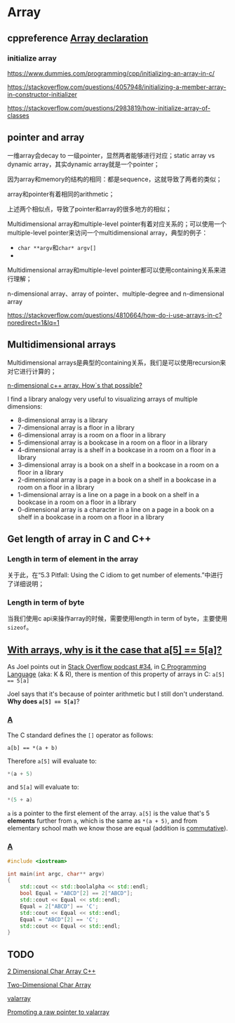 # Array



## cppreference [Array declaration](https://en.cppreference.com/w/cpp/language/array)



### initialize array

https://www.dummies.com/programming/cpp/initializing-an-array-in-c/

https://stackoverflow.com/questions/4057948/initializing-a-member-array-in-constructor-initializer

https://stackoverflow.com/questions/2983819/how-initialize-array-of-classes





## pointer and array

一维array会decay to 一级pointer，显然两者能够进行对应；static array vs dynamic array，其实dynamic array就是一个pointer；

因为array和memory的结构的相同：都是sequence，这就导致了两者的类似；

array和pointer有着相同的arithmetic；

上述两个相似点，导致了pointer和array的很多地方的相似；

Multidimensional array和multiple-level pointer有着对应关系的；可以使用一个multiple-level pointer来访问一个multidimensional array，典型的例子：

- `char **argv`和`char* argv[]`
- 



Multidimensional array和multiple-level pointer都可以使用containing关系来进行理解；





n-dimensional array、array of pointer、multiple-degree and n-dimensional array

https://stackoverflow.com/questions/4810664/how-do-i-use-arrays-in-c?noredirect=1&lq=1



## Multidimensional arrays

Multidimensional arrays是典型的containing关系，我们是可以使用recursion来对它进行计算的；

[n-dimensional c++ array. How`s that possible?](https://stackoverflow.com/questions/11583747/n-dimensional-c-array-hows-that-possible)

I find a library analogy very useful to visualizing arrays of multiple dimensions:

- 8-dimensional array is a library
- 7-dimensional array is a floor in a library
- 6-dimensional array is a room on a floor in a library
- 5-dimensional array is a bookcase in a room on a floor in a library
- 4-dimensional array is a shelf in a bookcase in a room on a floor in a library
- 3-dimensional array is a book on a shelf in a bookcase in a room on a floor in a library
- 2-dimensional array is a page in a book on a shelf in a bookcase in a room on a floor in a library
- 1-dimensional array is a line on a page in a book on a shelf in a bookcase in a room on a floor in a library
- 0-dimensional array is a character in a line on a page in a book on a shelf in a bookcase in a room on a floor in a library



## Get length of array in C and C++

### Length in term of element in the array

关于此，在“5.3 Pitfall: Using the C idiom to get number of elements.”中进行了详细说明；

### Length in term of byte

当我们使用c api来操作array的时候，需要使用length in term of byte，主要使用`sizeof`。

## [With arrays, why is it the case that a[5] == 5[a]?](https://stackoverflow.com/questions/381542/with-arrays-why-is-it-the-case-that-a5-5a)

As Joel points out in [Stack Overflow podcast #34](https://stackoverflow.blog/2008/12/18/podcast-34/), in [C Programming Language](https://rads.stackoverflow.com/amzn/click/com/0131103628) (aka: K & R), there is mention of this property of arrays in C: `a[5] == 5[a]`

Joel says that it's because of pointer arithmetic but I still don't understand. **Why does `a[5] == 5[a]`**?



### [A](https://stackoverflow.com/a/381549)

The C standard defines the `[]` operator as follows:

```
a[b] == *(a + b)
```

Therefore `a[5]` will evaluate to:

```c
*(a + 5)
```

and `5[a]` will evaluate to:

```c
*(5 + a)
```

`a` is a pointer to the first element of the array. `a[5]` is the value that's 5 **elements** further from `a`, which is the same as `*(a + 5)`, and from elementary school math we know those are equal (addition is [commutative](https://en.wikipedia.org/wiki/commutative)).

### [A](https://stackoverflow.com/a/381554)

```c++
#include <iostream>

int main(int argc, char** argv)
{
	std::cout << std::boolalpha << std::endl;
	bool Equal = "ABCD"[2] == 2["ABCD"];
	std::cout << Equal << std::endl;
	Equal = 2["ABCD"] == 'C';
	std::cout << Equal << std::endl;
	Equal = "ABCD"[2] == 'C';
	std::cout << Equal << std::endl;
}

```





## TODO

[2 Dimensional Char Array C++](https://stackoverflow.com/questions/27697879/2-dimensional-char-array-c)

[Two-Dimensional Char Array](http://www.cplusplus.com/forum/beginner/53734/)

[valarray](http://www.cplusplus.com/reference/valarray/valarray/)

[Promoting a raw pointer to valarray](https://stackoverflow.com/questions/15077173/promoting-a-raw-pointer-to-valarray)

